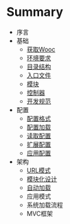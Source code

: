 # Summary

* 序言
* 基础
   * [获取Wooc](base/获取Wooc.md)
   * [环境要求](base/环境要求.md)
   * [目录结构](base/目录结构.md)
   * [入口文件](base/入口文件.md)
   * [模块](base/模块.md)
   * [控制器](base/控制器.md)
   * [开发规范](base/开发规范.md)
* 配置
   * [配置格式](config/配置格式.md)
   * [配置加载](config/配置加载.md)
   * [读取配置](config/读取配置.md)
   * [扩展配置](config/扩展配置.md)
   * [应用配置](config/应用配置.md)
* 架构
   * [URL模式](architecture/URL模式.md)
   * [模块化设计](architecture/模块化设计.md)
   * [自动加载](architecture/自动加载.md)
   * 应用模式
   * 系统加载流程
   * MVC框架

